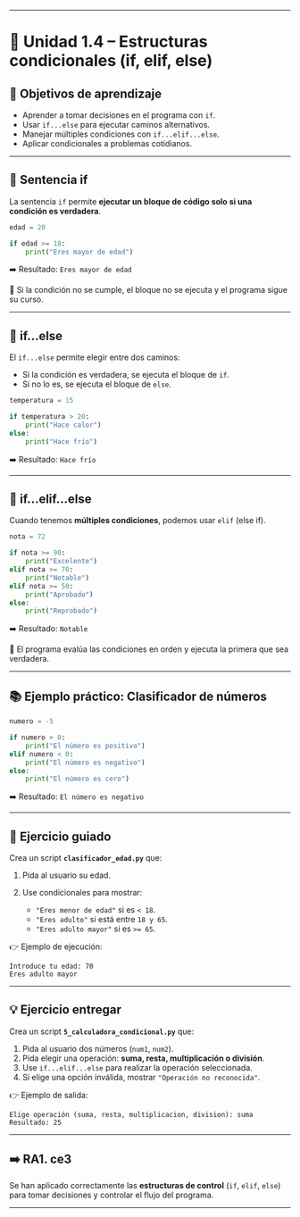
---

# 🔹 Unidad 1.4 – Estructuras condicionales (if, elif, else)

## 🎯 Objetivos de aprendizaje

* Aprender a tomar decisiones en el programa con `if`.
* Usar `if...else` para ejecutar caminos alternativos.
* Manejar múltiples condiciones con `if...elif...else`.
* Aplicar condicionales a problemas cotidianos.

---

## 🧩 Sentencia if

La sentencia `if` permite **ejecutar un bloque de código solo si una condición es verdadera**.

```python
edad = 20

if edad >= 18:
    print("Eres mayor de edad")
```

➡️ Resultado: `Eres mayor de edad`

📌 Si la condición no se cumple, el bloque no se ejecuta y el programa sigue su curso.

---

## 🔀 if...else

El `if...else` permite elegir entre dos caminos:

* Si la condición es verdadera, se ejecuta el bloque de `if`.
* Si no lo es, se ejecuta el bloque de `else`.

```python
temperatura = 15

if temperatura > 20:
    print("Hace calor")
else:
    print("Hace frío")
```

➡️ Resultado: `Hace frío`

---

## 🔗 if...elif...else

Cuando tenemos **múltiples condiciones**, podemos usar `elif` (else if).

```python
nota = 72

if nota >= 90:
    print("Excelente")
elif nota >= 70:
    print("Notable")
elif nota >= 50:
    print("Aprobado")
else:
    print("Reprobado")
```

➡️ Resultado: `Notable`

📌 El programa evalúa las condiciones en orden y ejecuta la primera que sea verdadera.

---

## 📚 Ejemplo práctico: Clasificador de números

```python
numero = -5

if numero > 0:
    print("El número es positivo")
elif numero < 0:
    print("El número es negativo")
else:
    print("El número es cero")
```

➡️ Resultado: `El número es negativo`

---

## 📝 Ejercicio guiado

Crea un script **`clasificador_edad.py`** que:

1. Pida al usuario su edad.
2. Use condicionales para mostrar:

   * `"Eres menor de edad"` si es `< 18`.
   * `"Eres adulto"` si está entre `18 y 65`.
   * `"Eres adulto mayor"` si es `>= 65`.

👉 Ejemplo de ejecución:

```
Introduce tu edad: 70
Eres adulto mayor
```

---

## 💡 Ejercicio entregar

Crea un script **`5_calculadora_condicional.py`** que:

1. Pida al usuario dos números (`num1`, `num2`).
2. Pida elegir una operación: **suma, resta, multiplicación o división**.
3. Use `if...elif...else` para realizar la operación seleccionada.
4. Si elige una opción inválida, mostrar `"Operación no reconocida"`.

👉 Ejemplo de salida:

```
Elige operación (suma, resta, multiplicacion, division): suma
Resultado: 25
```

---

## ➡️ RA1. ce3

Se han aplicado correctamente las **estructuras de control** (`if`, `elif`, `else`) para tomar decisiones y controlar el flujo del programa.

---

